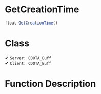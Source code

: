 # GetCreationTime
```js	
float GetCreationTime()
```
# Class
✔ `Server: CDOTA_Buff`  
✔ `Client: CDOTA_Buff`  

# Function Description

